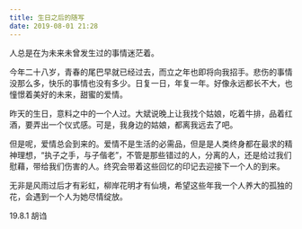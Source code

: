 ```yaml
---
title: 生日之后的随写
date: 2019-08-01 21:28
---
```



人总是在为未来未曾发生过的事情迷茫着。

今年二十八岁，青春的尾巴早就已经过去，而立之年也即将向我招手。悲伤的事情没那么多，快乐的事情也没有多少。日复一日，年复一年。好像永远都长不大，也憧憬着美好的未来，甜蜜的爱情。

昨天的生日，意料之中的一个人过。大斌说晚上让我找个姑娘，吃着牛排，品着红酒，要弄出一个仪式感。可是，我身边的姑娘，都离我远去了吧。

但是呢，爱情总会到来的。爱情不是生活的必需品，但是是人类终身都在最求的精神理想，“执子之手，与子偕老”，不管是那些错过的人，分离的人，还是给过我们慰藉，带给我们伤害的人。终究会带着这些回忆的印记去迎接下一个人的到来。

无非是风雨过后才有彩虹，柳岸花明才有仙境，希望这些年我一个人养大的孤独的花，会遇到一个人为她尽情绽放。

19.8.1 胡诌